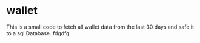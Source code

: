 # wallet
This is a small code to fetch all wallet data from the last 30 days and safe it to a sql Database.
fdgdfg
